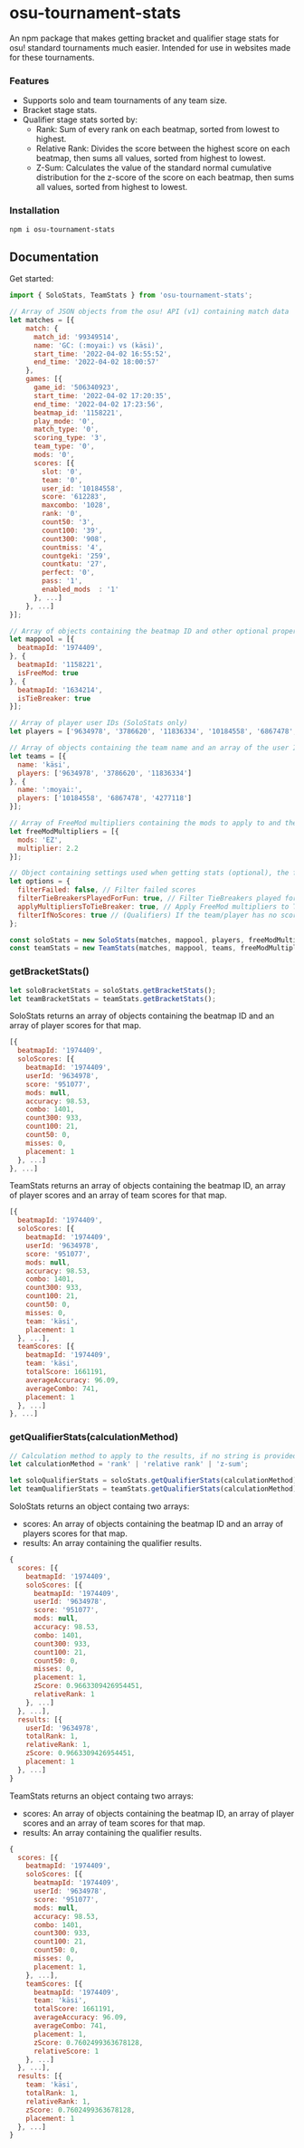 # osu-tournament-stats

An npm package that makes getting bracket and qualifier stage stats for osu! standard tournaments much easier. Intended for use in websites made for these tournaments.

### Features
- Supports solo and team tournaments of any team size.
- Bracket stage stats.
- Qualifier stage stats sorted by: 
  - Rank: Sum of every rank on each beatmap, sorted from lowest to highest.
  - Relative Rank: Divides the score between the highest score on each beatmap, then sums all values, sorted from highest to lowest.
  - Z-Sum: Calculates the value of the standard normal cumulative distribution for the z-score of the score on each beatmap, then sums all values, sorted from highest to lowest.

### Installation

`npm i osu-tournament-stats`

## Documentation

Get started:

```js
import { SoloStats, TeamStats } from 'osu-tournament-stats';

// Array of JSON objects from the osu! API (v1) containing match data
let matches = [{
    match: {
      match_id: '99349514',
      name: 'GC: (:moyai:) vs (käsi)',
      start_time: '2022-04-02 16:55:52',
      end_time: '2022-04-02 18:00:57'
    },
    games: [{
      game_id: '506340923',
      start_time: '2022-04-02 17:20:35',
      end_time: '2022-04-02 17:23:56',
      beatmap_id: '1158221',
      play_mode: '0',
      match_type: '0',
      scoring_type: '3',
      team_type: '0',
      mods: '0',
      scores: [{
        slot: '0',
        team: '0',
        user_id: '10184558',
        score: '612283',
        maxcombo: '1028',
        rank: '0',
        count50: '3',
        count100: '39',
        count300: '908',
        countmiss: '4',
        countgeki: '259',
        countkatu: '27',
        perfect: '0',
        pass: '1',
        enabled_mods  : '1'
      }, ...]
    }, ...]
}];

// Array of objects containing the beatmap ID and other optional properties for specifying FreeMods and TieBreakers
let mappool = [{
  beatmapId: '1974409',
}, {
  beatmapId: '1158221',
  isFreeMod: true
}, {
  beatmapId: '1634214',
  isTieBreaker: true
}];

// Array of player user IDs (SoloStats only)
let players = ['9634978', '3786620', '11836334', '10184558', '6867478', '4277118'];

// Array of objects containing the team name and an array of the user IDs of each player in that team (TeamStats only)
let teams = [{
  name: 'käsi',
  players: ['9634978', '3786620', '11836334']
}, {
  name: ':moyai:',
  players: ['10184558', '6867478', '4277118']
}];

// Array of FreeMod multipliers containing the mods to apply to and the multiplier itself (optional)
let freeModMultipliers = [{
  mods: 'EZ',
  multiplier: 2.2
}];

// Object containing settings used when getting stats (optional), the following object corresponds to the default values
let options = {
  filterFailed: false, // Filter failed scores
  filterTieBreakersPlayedForFun: true, // Filter TieBreakers played for fun, if the score between the teams/players isn't a tie before the TieBreaker gets played, it gets filtered
  applyMultipliersToTieBreaker: true, // Apply FreeMod multipliers to TieBreakers as well
  filterIfNoScores: true // (Qualifiers) If the team/player has no scores but still wants be displayed in the results (false), else filters them (true)
};

const soloStats = new SoloStats(matches, mappool, players, freeModMultipliers, options);
const teamStats = new TeamStats(matches, mappool, teams, freeModMultipliers, options);
```

### getBracketStats()

```js
let soloBracketStats = soloStats.getBracketStats();
let teamBracketStats = teamStats.getBracketStats();
```

SoloStats returns an array of objects containing the beatmap ID and an array of player scores for that map.

```js
[{
  beatmapId: '1974409',
  soloScores: [{
    beatmapId: '1974409',
    userId: '9634978',
    score: '951077',
    mods: null,
    accuracy: 98.53,
    combo: 1401,
    count300: 933,
    count100: 21,
    count50: 0,
    misses: 0,
    placement: 1
  }, ...]
}, ...]
```

TeamStats returns an array of objects containing the beatmap ID, an array of player scores and an array of team scores for that map.

```js
[{
  beatmapId: '1974409',
  soloScores: [{
    beatmapId: '1974409',
    userId: '9634978',
    score: '951077',
    mods: null,
    accuracy: 98.53,
    combo: 1401,
    count300: 933,
    count100: 21,
    count50: 0,
    misses: 0,
    team: 'käsi',
    placement: 1
  }, ...],
  teamScores: [{
    beatmapId: '1974409',
    team: 'käsi',
    totalScore: 1661191,
    averageAccuracy: 96.09,
    averageCombo: 741,
    placement: 1
  }, ...]
}, ...]
```

### getQualifierStats(calculationMethod)

```js
// Calculation method to apply to the results, if no string is provided, it will default to 'rank'
let calculationMethod = 'rank' | 'relative rank' | 'z-sum';

let soloQualifierStats = soloStats.getQualifierStats(calculationMethod);
let teamQualifierStats = teamStats.getQualifierStats(calculationMethod);
```

SoloStats returns an object containg two arrays:
  - scores: An array of objects containing the beatmap ID and an array of players scores for that map.
  - results: An array containing the qualifier results.

```js
{
  scores: [{
    beatmapId: '1974409',
    soloScores: [{
      beatmapId: '1974409',
      userId: '9634978',
      score: '951077',
      mods: null,
      accuracy: 98.53,
      combo: 1401,
      count300: 933,
      count100: 21,
      count50: 0,
      misses: 0,
      placement: 1,
      zScore: 0.9663309426954451,
      relativeRank: 1
    }, ...]
  }, ...],
  results: [{
    userId: '9634978',
    totalRank: 1,
    relativeRank: 1,
    zScore: 0.9663309426954451,
    placement: 1
  }, ...]
}
```

TeamStats returns an object containg two arrays:
  - scores: An array of objects containing the beatmap ID, an array of player scores and an array of team scores for that map.
  - results: An array containing the qualifier results.

```js
{
  scores: [{
    beatmapId: '1974409',
    soloScores: [{
      beatmapId: '1974409',
      userId: '9634978',
      score: '951077',
      mods: null,
      accuracy: 98.53,
      combo: 1401,
      count300: 933,
      count100: 21,
      count50: 0,
      misses: 0,
      placement: 1,
    }, ...],
    teamScores: [{
      beatmapId: '1974409',
      team: 'käsi',
      totalScore: 1661191,
      averageAccuracy: 96.09,
      averageCombo: 741,
      placement: 1,
      zScore: 0.7602499363678128,
      relativeScore: 1
    }, ...]
  }, ...],
  results: [{
    team: 'käsi',
    totalRank: 1,
    relativeRank: 1,
    zScore: 0.7602499363678128,
    placement: 1
  }, ...]
}
```